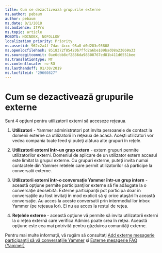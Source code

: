 ```yaml
---
title: Cum se dezactivează grupurile externe
ms.author: pebaum
author: pebaum
ms.date: 8/1/2018
ms.audience: ITPro
ms.topic: article
ROBOTS: NOINDEX, NOFOLLOW
localization_priority: Priority
ms.assetid: 962c2a4f-7dac-4ccc-98a8-d0d283c95808
ms.openlocfilehash: 8518372f85420b7ffd2a6be109bad08a23069a33
ms.sourcegitcommit: 0ae6cbb8cf2836da98300767ed81b411d6551bee
ms.translationtype: MT
ms.contentlocale: ro-RO
ms.lasthandoff: 01/30/2019
ms.locfileid: "29660827"
---
```

# <a name="how-to-disable-external-groups"></a>Cum se dezactivează grupurile externe

Sunt 4 opţiuni pentru utilizatorii externi să acceseze rețeaua.
  
1. **Utilizatori** - Yammer administratori pot invita persoanele de contact la domenii externe ca utilizatorii în reţeaua de acasă. Aceşti utilizatori vor vedea compania toate feed şi puteţi alătura alte grupuri în reţele. 
    
2. **Utilizatorii externi într-un grup extern** - extern grupuri permite utilizatorilor externi. Domeniul de aplicare de un utilizator extern accesul este limitat la grupul externe. Cu grupuri externe, puteţi invita numai contactele din Yammer retelele care permit utilizatorilor să participe la conversatii externe. 
    
3. **Utilizatorii externi într-o conversaţie Yammer într-un grup intern** - această opţiune permite participanţilor externe să fie adăugate la o conversaţie deosebită. Externe participanţii pot participa doar în conversaţiile au fost invitaţi în mod explicit să şi orice ataşări în această conversaţie. Au acces la aceste conversatii prin intermediul lor inbox Yammer (pe reţeaua lor). Ei nu au acces la restul de reţea. 
    
4. **Rețelele externe** - această opţiune vă permite să invita utilizatorii externi la o reţea externă care verifica Admins poate crea în reţea. Această opţiune este cea mai potrivită pentru găzduirea comunităţi externe. 
    
Pentru mai multe informaţii, vă rugăm să consultaţi [Add externe mesagerie participanţii să vă conversaţiile Yammer](https://support.office.com/article/add-external-messaging-participants-to-your-yammer-conversations-423653bb-86b2-4eac-9d7e-dca121f7c16c?ui=en-US&amp;rs=en-US&amp;ad=US) şi [Externe mesagerie FAQ (Yammer)](https://support.office.com/article/External-messaging-FAQ-Yammer-35b59d6c-bb1c-4541-bf19-9f67d2f2b199)
  

